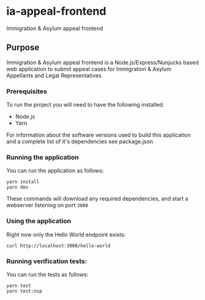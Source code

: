 # ia-appeal-frontend

Immigration &amp; Asylum appeal frontend

## Purpose

Immigration &amp; Asylum appeal frontend is a Node.js/Express/Nunjucks based web application to submit appeal cases for Immigration & Asylum Appellants and Legal Representatives

### Prerequisites

To run the project you will need to have the following installed:

* Node.js
* Yarn

For information about the software versions used to build this application and a complete list of it's dependencies see package.json

### Running the application

You can run the application as follows:

```
yarn install
yarn dev
```

These commands will download any required dependencies, and start a webserver listening on port `3000`

### Using the application

Right now only the Hello World endpoint exists:

```
curl http://localhost:3000/hello-world
```

### Running verification tests:

You can run the tests as follows:

```
yarn test
yarn test:nsp
```

